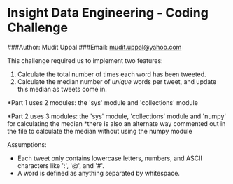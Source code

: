 Insight Data Engineering - Coding Challenge
===========================================================

###Author: Mudit Uppal
###Email: mudit.uppal@yahoo.com


This challenge required us to implement two features:

1. Calculate the total number of times each word has been tweeted.
2. Calculate the median number of *unique* words per tweet, and update this median as tweets come in. 


*Part 1 uses 2 modules: the 'sys' module and 'collections' module

*Part 2 uses 3 modules: the 'sys' module, 'collections' module and 'numpy' for calculating the median
    *there is also an alternate way commented out in the file to calculate the median without using the numpy module 

Assumptions:

- Each tweet only contains lowercase letters, numbers, and ASCII characters like ':', '@', and '#'.
- A word is defined as anything separated by whitespace. 



